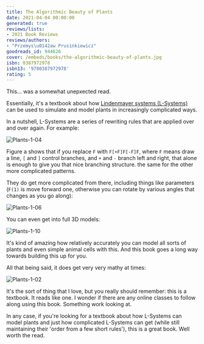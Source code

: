 ```yaml
---
title: The Algorithmic Beauty of Plants
date: 2021-04-04 00:00:00
generated: true
reviews/lists:
- 2021 Book Reviews
reviews/authors:
- "Przemys\u0142aw Prusinkiewicz"
goodreads_id: 944626
cover: /embeds/books/the-algorithmic-beauty-of-plants.jpg
isbn: 0387972978
isbn13: '9780387972978'
rating: 5
---
```

This... was a somewhat unepxected read.  

Essentially, it's a textbook about how [Lindenmayer systems (L-Systems)](https://en.wikipedia.org/wiki/L-system) can be used to simulate and model plants in increasingly complicated ways.  

<!--more-->

In a nutshell, L-Systems are a series of rewriting rules that are applied over and over again. For example:  

![Plants-1-04](/embeds/books/attachments/plants-1-04.png)  

Figure a shows that if you replace `F` with `F[+F]F[-F]F`, where `F` means draw a line, `[` and `]` control branches, and `+` and `-` branch left and right, that alone is enough to give you that nice branching structure. the same for the other more complicated patterns.  

They do get more complicated from there, including things like parameters (`F(1)` is move forward one, otherwise you can rotate by various angles that changes as you go along):  

![Plants-1-06](/embeds/books/attachments/plants-1-06.png)  

You can even get into full 3D models:  

![Plants-1-10](/embeds/books/attachments/plants-1-10.png)  

It's kind of amazing how relatively accurately you can model all sorts of plants and even simple animal cells with this. And this book goes a long way towards building this up for you.  

All that being said, it does get very very mathy at times:  

![Plants-1-02](/embeds/books/attachments/plants-1-02.png)  

It's the sort of thing that I love, but you really should remember: this is a textbook. It reads like one. I wonder if there are any online classes to follow along using this book. Something work looking at.  

In any case, if you're looking for a textbook about how L-Systems can model plants and just how complicated L-Systems can get (while still maintaining their 'order from a few short rules'), this is a great book. Well worth the read.